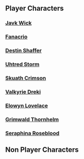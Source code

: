 ## Player Characters

### [Javk Wick](PC/JavkWick.md)

### [Fanacrio](PC/Fanacrio.md)

### [Destin Shaffer](PC/DestinShaffer.md)

### [Uhtred Storm](PC/UhtredStorm.md)

### [Skuath Crimson](PC/SkuathCrimson.md)

### [Valkyrie Dreki](PC/ValkyrieDreki.md)

### [Elowyn Lovelace](PC/ElowynLovelace.md)

### [Grimwald Thornhelm](PC/GrimwaldThornhelm.md)

### [Seraphina Roseblood](PC/SeraphinaRoseblood.md)

## Non Player Characters

